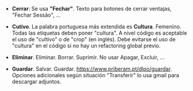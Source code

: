 -   **Cerrar**: Se usa **"Fechar"**. Texto para botones de cerrar ventajas, "Fechar Sessão", ...

-   **Cutivo**. La palabra portuguesa más extendida es **Cultura**. Femenino. Todas las etiquetas deben poner "cultura". A nivel código es aceptable el uso de "cultivo" o de "crop" (en inglés). Debe evitarse el uso de "cultura" en el código si no hay un refactoring global previo.

-   **Eliminar**. Eliminar. Borrar. Suprimir. No usar Apagar, Excluir, ...

-   **Guardar**. Salvar. Guardar. https://www.priberam.pt/dlpo/guardar. Opciones adicionales según situación "Transferir" lo usa gmail para descargar adjuntos.
